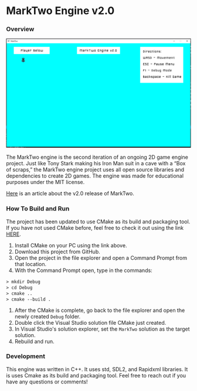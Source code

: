 # MarkTwo Engine v2.0

### Overview
![alt text](src/Assets/READMEImages/markTwoScreenshot.PNG "MarkTwo")

The MarkTwo engine is the second iteration of an ongoing 2D game engine project. Just like Tony Stark making his Iron Man suit in a cave with a “Box of scraps,” the MarkTwo engine project uses all open source libraries and dependencies to create 2D games. The engine was made for educational purposes under the MIT license.

[Here](https://www.lukaspowers.com/post/marktwo-engine-v2-0) is an article about the v2.0 release of MarkTwo.


### How To Build and Run
The project has been updated to use CMake as its build and packaging tool. If you have not used CMake before, feel free to check it out using the link [HERE](https://cmake.org/).

1. Install CMake on your PC using the link above.
2. Download this project from GitHub.
3. Open the project in the file explorer and open a Command Prompt from that location.
4. With the Command Prompt open, type in the commands:
```
> mkdir Debug
> cd Debug
> cmake ..
> cmake --build .
```
1. After the CMake is complete, go back to the file explorer and open the newly created `Debug` folder.
2. Double click the Visual Studio solution file CMake just created.
3. In Visual Studio's solution explorer, set the `MarkTwo` solution as the target solution.
4. Rebuild and run.


### Development
This engine was written in C++. It uses std, SDL2, and Rapidxml libraries. It is uses Cmake as its build and packaging tool. Feel free to reach out if you have any questions or comments!
